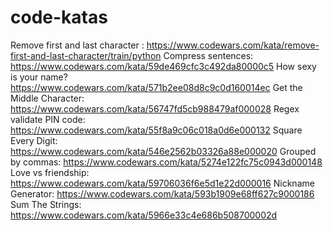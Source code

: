 # code-katas
Remove first and last character :
https://www.codewars.com/kata/remove-first-and-last-character/train/python
Compress sentences:
https://www.codewars.com/kata/59de469cfc3c492da80000c5
How sexy is your name?
https://www.codewars.com/kata/571b2ee08d8c9c0d160014ec
Get the Middle Character:
https://www.codewars.com/kata/56747fd5cb988479af000028
Regex validate PIN code:
https://www.codewars.com/kata/55f8a9c06c018a0d6e000132
Square Every Digit:
https://www.codewars.com/kata/546e2562b03326a88e000020
Grouped by commas:
https://www.codewars.com/kata/5274e122fc75c0943d000148
Love vs friendship:
https://www.codewars.com/kata/59706036f6e5d1e22d000016
Nickname Generator:
https://www.codewars.com/kata/593b1909e68ff627c9000186
Sum The Strings:
https://www.codewars.com/kata/5966e33c4e686b508700002d